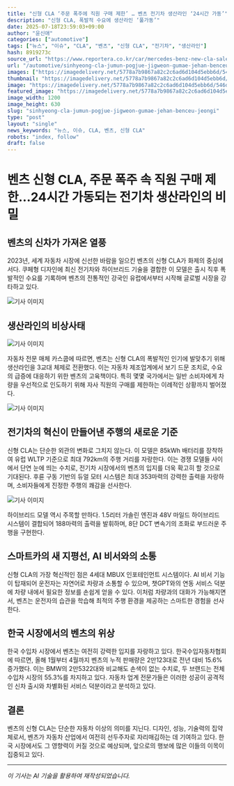 ```yaml
---
title: "신형 CLA ‘주문 폭주에 직원 구매 제한’ … 벤츠 전기차 생산라인 ‘24시간 가동’"
description: "신형 CLA, 폭발적 수요에 생산라인 ‘풀가동’"
date: 2025-07-18T23:59:03+09:00
author: "윤신애"
categories: ["automotive"]
tags: ["뉴스", "이슈", "CLA", "벤츠", "신형 CLA", "전기차", "생산라인"]
hash: 8919273c
source_url: "https://www.reportera.co.kr/car/mercedes-benz-new-cla-sales/"
url: "/automotive/sinhyeong-cla-jumun-pogjue-jigweon-gumae-jehan-benceu-jeongi/"
images: ["https://imagedelivery.net/5778a7b9867a82c2c6ad6d104d5ebb6d/546d486e-e7e9-4431-a78f-99e7eb4da900/public"]
thumbnail: "https://imagedelivery.net/5778a7b9867a82c2c6ad6d104d5ebb6d/546d486e-e7e9-4431-a78f-99e7eb4da900/public"
image: "https://imagedelivery.net/5778a7b9867a82c2c6ad6d104d5ebb6d/546d486e-e7e9-4431-a78f-99e7eb4da900/public"
featured_image: "https://imagedelivery.net/5778a7b9867a82c2c6ad6d104d5ebb6d/546d486e-e7e9-4431-a78f-99e7eb4da900/public"
image_width: 1200
image_height: 630
slug: "sinhyeong-cla-jumun-pogjue-jigweon-gumae-jehan-benceu-jeongi"
type: "post"
layout: "single"
news_keywords: "뉴스, 이슈, CLA, 벤츠, 신형 CLA"
robots: "index, follow"
draft: false
---
```


# 벤츠 신형 CLA, 주문 폭주 속 직원 구매 제한…24시간 가동되는 전기차 생산라인의 비밀

## 벤츠의 신차가 가져온 열풍

2023년, 세계 자동차 시장에 신선한 바람을 일으킨 벤츠의 신형 CLA가 화제의 중심에 서다. 쿠페형 디자인에 최신 전기차와 하이브리드 기술을 결합한 이 모델은 출시 직후 폭발적인 수요를 기록하며 벤츠의 전통적인 강국인 유럽에서부터 시작해 글로벌 시장을 강타하고 있다. 


![기사 이미지](https://imagedelivery.net/5778a7b9867a82c2c6ad6d104d5ebb6d/546d486e-e7e9-4431-a78f-99e7eb4da900/public)


## 생산라인의 비상사태


![기사 이미지](https://imagedelivery.net/5778a7b9867a82c2c6ad6d104d5ebb6d/97ea3727-041d-43fd-27b5-ad365907cb00/public)


자동차 전문 매체 카스쿱에 따르면, 벤츠는 신형 CLA의 폭발적인 인기에 발맞추기 위해 생산라인을 3교대 체제로 전환했다. 이는 자동차 제조업계에서 보기 드문 조치로, 수요의 급증에 대응하기 위한 벤츠의 고육책이다. 특히 몇몇 국가에서는 일반 소비자에게 차량을 우선적으로 인도하기 위해 자사 직원의 구매를 제한하는 이례적인 상황까지 벌어졌다.


![기사 이미지](https://imagedelivery.net/5778a7b9867a82c2c6ad6d104d5ebb6d/33ff0554-4877-4d27-fc8f-1345b35dc100/public)


## 전기차의 혁신이 만들어낸 주행의 새로운 기준

신형 CLA는 단순한 외관의 변화로 그치지 않는다. 이 모델은 85kWh 배터리를 장착하여 유럽 WLTP 기준으로 최대 792km의 주행 거리를 자랑한다. 이는 경쟁 모델들 사이에서 단연 눈에 띄는 수치로, 전기차 시장에서의 벤츠의 입지를 더욱 확고히 할 것으로 기대된다. 후륜 구동 기반의 듀얼 모터 시스템은 최대 353마력의 강력한 출력을 자랑하며, 소비자들에게 진정한 주행의 쾌감을 선사한다.


![기사 이미지](https://imagedelivery.net/5778a7b9867a82c2c6ad6d104d5ebb6d/bf63aa05-e8b4-478f-8e43-2be916d9fb00/public)


하이브리드 모델 역시 주목할 만하다. 1.5리터 가솔린 엔진과 48V 마일드 하이브리드 시스템이 결합되어 188마력의 출력을 발휘하며, 8단 DCT 변속기의 조화로 부드러운 주행을 구현한다.

## 스마트카의 새 지평선, AI 비서와의 소통

신형 CLA의 가장 혁신적인 점은 4세대 MBUX 인포테인먼트 시스템이다. AI 비서 기능이 탑재되어 운전자는 자연어로 차량과 소통할 수 있으며, 챗GPT와의 연동 서비스 덕분에 차량 내에서 필요한 정보를 손쉽게 얻을 수 있다. 이처럼 차량과의 대화가 가능해지면서, 벤츠는 운전자의 습관을 학습해 최적의 주행 환경을 제공하는 스마트한 경험을 선사한다.

## 한국 시장에서의 벤츠의 위상

한국 수입차 시장에서 벤츠는 여전히 강력한 입지를 자랑하고 있다. 한국수입자동차협회에 따르면, 올해 1월부터 4월까지 벤츠의 누적 판매량은 2만123대로 전년 대비 15.6% 증가했다. 이는 BMW의 2만5322대와 비교해도 손색이 없는 수치로, 두 브랜드는 전체 수입차 시장의 55.3%를 차지하고 있다. 자동차 업계 전문가들은 이러한 성공이 공격적인 신차 출시와 차별화된 서비스 덕분이라고 분석하고 있다.

## 결론

벤츠의 신형 CLA는 단순한 자동차 이상의 의미를 지닌다. 디자인, 성능, 기술력의 집약체로서, 벤츠가 자동차 산업에서 여전히 선두주자로 자리매김하는 데 기여하고 있다. 한국 시장에서도 그 영향력이 커질 것으로 예상되며, 앞으로의 행보에 많은 이들의 이목이 집중되고 있다.

---
*이 기사는 AI 기술을 활용하여 재작성되었습니다.*
